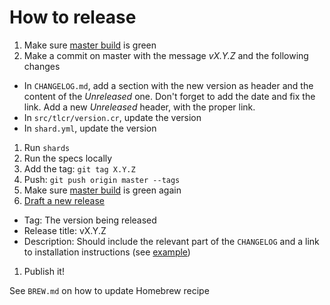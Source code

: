 # How to release

1. Make sure [master build](https://travis-ci.org/porras/tlcr) is green
1. Make a commit on master with the message *vX.Y.Z* and the following changes
  * In `CHANGELOG.md`, add a section with the new version as header and the content of the *Unreleased* one. Don't forget to add the date and fix the link. Add a new *Unreleased* header, with the proper link.
  * In `src/tlcr/version.cr`, update the version
  * In `shard.yml`, update the version
1. Run `shards`
1. Run the specs locally
1. Add the tag: `git tag X.Y.Z`
1. Push: `git push origin master --tags`
1. Make sure [master build](https://travis-ci.org/porras/tlcr) is green again
1. [Draft a new release](https://github.com/porras/tlcr/releases/new)
  * Tag: The version being released
  * Release title: vX.Y.Z
  * Description: Should include the relevant part of the `CHANGELOG` and a link to installation instructions (see [example](https://github.com/porras/tlcr/releases/tag/0.3.1))
1. Publish it!

See `BREW.md` on how to update Homebrew recipe
